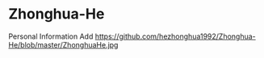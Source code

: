 # Zhonghua-He
Personal Information
Add https://github.com/hezhonghua1992/Zhonghua-He/blob/master/ZhonghuaHe.jpg
